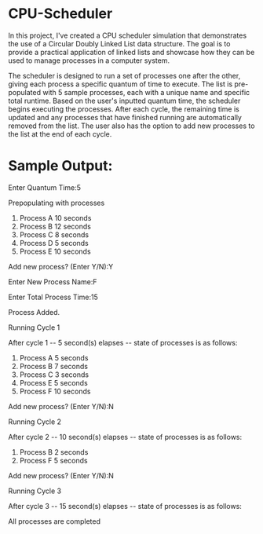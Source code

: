 # CPU-Scheduler
In this project, I've created a CPU scheduler simulation that demonstrates the use of a Circular Doubly Linked List data structure. The goal is to provide a practical application of linked lists and showcase how they can be used to manage processes in a computer system.

The scheduler is designed to run a set of processes one after the other, giving each process a specific quantum of time to execute. The list is pre-populated with 5 sample processes, each with a unique name and specific total runtime. Based on the user's inputted quantum time, the scheduler begins executing the processes. After each cycle, the remaining time is updated and any processes that have finished running are automatically removed from the list. The user also has the option to add new processes to the list at the end of each cycle.

# Sample Output:
Enter Quantum Time:5

Prepopulating with processes

1.  Process A 10 seconds
2.  Process B 12 seconds
3.  Process C 8 seconds
4.  Process D 5 seconds
5.  Process E 10 seconds

Add new process? (Enter Y/N):Y

Enter New Process Name:F

Enter Total Process Time:15

Process Added.

Running Cycle 1

After cycle 1 -- 5 second(s) elapses -- state of processes is as follows:

1.  Process A 5 seconds
2.  Process B 7 seconds
3.  Process C 3 seconds
4.  Process E 5 seconds
5.  Process F 10 seconds

Add new process? (Enter Y/N):N

Running Cycle 2

After cycle 2 -- 10 second(s) elapses -- state of processes is as follows:

1.  Process B 2 seconds
2.  Process F 5 seconds

Add new process? (Enter Y/N):N

Running Cycle 3

After cycle 3 -- 15 second(s) elapses -- state of processes is as follows:

All processes are completed
